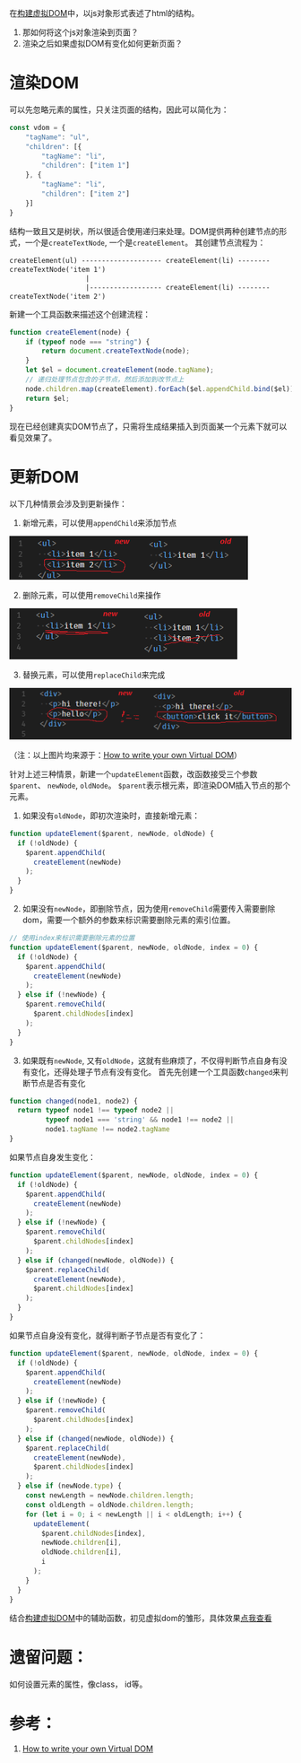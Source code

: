 在[构建虚拟DOM](./构建虚拟DOM.md)中，以js对象形式表述了html的结构。
1. 那如何将这个js对象渲染到页面？
2. 渲染之后如果虚拟DOM有变化如何更新页面？

# 渲染DOM
可以先忽略元素的属性，只关注页面的结构，因此可以简化为：
```js
const vdom = { 
    "tagName": "ul",
    "children": [{
        "tagName": "li", 
        "children": ["item 1"]
    }, { 
        "tagName": "li", 
        "children": ["item 2"] 
    }]
}
```
结构一致且又是树状，所以很适合使用递归来处理。DOM提供两种创建节点的形式，一个是`createTextNode`, 一个是`createElement`。
其创建节点流程为：
```
createElement(ul) -------------------- createElement(li) -------- createTextNode('item 1')
                   |
                   |------------------ createElement(li) -------- createTextNode('item 2')

```
新建一个工具函数来描述这个创建流程：
```js
function createElement(node) {
    if (typeof node === "string") {
        return document.createTextNode(node);
    }
    let $el = document.createElement(node.tagName);
    // 递归处理节点包含的子节点，然后添加到改节点上
    node.children.map(createElement).forEach($el.appendChild.bind($el));
    return $el;
}
```
现在已经创建真实DOM节点了，只需将生成结果插入到页面某一个元素下就可以看见效果了。

# 更新DOM
以下几种情景会涉及到更新操作：
1. 新增元素，可以使用`appendChild`来添加节点

![新增元素](./img/edit_dom_add.png)

2. 删除元素，可以使用`removeChild`来操作

![删除元素](./img/edit_dom_rm.png)

3. 替换元素，可以使用`replaceChild`来完成

![替换元素](./img/edit_dom_replace.png)

（注：以上图片均来源于：[How to write your own Virtual DOM](https://medium.com/@deathmood/how-to-write-your-own-virtual-dom-ee74acc13060)）

针对上述三种情景，新建一个`updateElement`函数，改函数接受三个参数`$parent`、 `newNode`, `oldNode`。
`$parent`表示根元素，即渲染DOM插入节点的那个元素。

1. 如果没有`oldNode`，即初次渲染时，直接新增元素：
```js
function updateElement($parent, newNode, oldNode) {
  if (!oldNode) {
    $parent.appendChild(
      createElement(newNode)
    );
  }
}
```

2. 如果没有`newNode`，即删除节点，因为使用`removeChild`需要传入需要删除dom，需要一个额外的参数来标识需要删除元素的索引位置。
```js
// 使用index来标识需要删除元素的位置
function updateElement($parent, newNode, oldNode, index = 0) {
  if (!oldNode) {
    $parent.appendChild(
      createElement(newNode)
    );
  } else if (!newNode) {
    $parent.removeChild(
      $parent.childNodes[index]
    );
  }
}
```

3. 如果既有`newNode`, 又有`oldNode`，这就有些麻烦了，不仅得判断节点自身有没有变化，还得处理子节点有没有变化。
首先先创建一个工具函数`changed`来判断节点是否有变化
```js
function changed(node1, node2) {
  return typeof node1 !== typeof node2 ||
         typeof node1 === 'string' && node1 !== node2 ||
         node1.tagName !== node2.tagName
}
```
如果节点自身发生变化：
```js
function updateElement($parent, newNode, oldNode, index = 0) {
  if (!oldNode) {
    $parent.appendChild(
      createElement(newNode)
    );
  } else if (!newNode) {
    $parent.removeChild(
      $parent.childNodes[index]
    );
  } else if (changed(newNode, oldNode)) {
    $parent.replaceChild(
      createElement(newNode),
      $parent.childNodes[index]
    );
  }
}
```
如果节点自身没有变化，就得判断子节点是否有变化了：
```js
function updateElement($parent, newNode, oldNode, index = 0) {
  if (!oldNode) {
    $parent.appendChild(
      createElement(newNode)
    );
  } else if (!newNode) {
    $parent.removeChild(
      $parent.childNodes[index]
    );
  } else if (changed(newNode, oldNode)) {
    $parent.replaceChild(
      createElement(newNode),
      $parent.childNodes[index]
    );
  } else if (newNode.type) {
    const newLength = newNode.children.length;
    const oldLength = oldNode.children.length;
    for (let i = 0; i < newLength || i < oldLength; i++) {
      updateElement(
        $parent.childNodes[index],
        newNode.children[i],
        oldNode.children[i],
        i
      );
    }
  }
}
```
结合[构建虚拟DOM](./构建虚拟DOM.md)中的辅助函数，初见虚拟dom的雏形，具体效果[点我查看](http://xchb.work/demo/virtual-dom/representing/index.html)

# 遗留问题：

如何设置元素的属性，像class， id等。

# 参考：
1. [How to write your own Virtual DOM](https://medium.com/@deathmood/how-to-write-your-own-virtual-dom-ee74acc13060)

